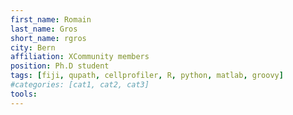```yaml
---
first_name: Romain
last_name: Gros
short_name: rgros
city: Bern
affiliation: XCommunity members
position: Ph.D student
tags: [fiji, qupath, cellprofiler, R, python, matlab, groovy]
#categories: [cat1, cat2, cat3]
tools:
---
```

